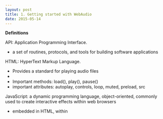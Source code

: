 ```yaml
---
layout: post
title: 1. Getting started with WebAudio
date: 2015-05-14
---
```


<strong>Definitions</strong>

API: Application Programming Interface.
- a set of routines, protocols, and tools for building software applications

HTML: HyperText Markup Language.
- Provides a standard for playing audio files
- <audio> tag specifies a standard way to embed audio in a web page
- Important methods: load(), play(), pause()
- important attributes: autoplay, controls, loop, muted, preload, src
	

JavaScript: a dynamic programming language, object-oriented, commonly used to create interactive effects within web browsers
- embedded in HTML, within <script> tags

AudioContext:

LINKS:
http://www.w3schools.com/htmL/html5_audio.asp

